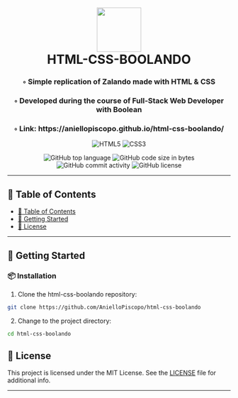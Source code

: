 <div align="center">
<h1 align="center">
<img src="https://img.shields.io/badge/HTML5-E34F26.svg?style&logo=HTML5&logoColor=white" width="100" />
<br>HTML-CSS-BOOLANDO
</h1>
<h3>◦ Simple replication of Zalando made with HTML & CSS</h3>
<h3>◦ Developed during the course of Full-Stack Web Developer with Boolean</h3>
<h3>◦ Link: https://aniellopiscopo.github.io/html-css-boolando/</h3>

<p align="center">
<img src="https://img.shields.io/badge/HTML5-E34F26.svg?style&logo=HTML5&logoColor=white" alt="HTML5" />
  <img src="https://img.shields.io/badge/CSS3-E34F26.svg?style&logo=CSS3&logoColor=white" alt="CSS3" />
</p>
<img src="https://img.shields.io/github/languages/top/AnielloPiscopo/html-css-boolando?style&color=5D6D7E" alt="GitHub top language" />
<img src="https://img.shields.io/github/languages/code-size/AnielloPiscopo/html-css-boolando?style&color=5D6D7E" alt="GitHub code size in bytes" />
<img src="https://img.shields.io/github/commit-activity/m/AnielloPiscopo/html-css-boolando?style&color=5D6D7E" alt="GitHub commit activity" />
<img src="https://img.shields.io/github/license/AnielloPiscopo/html-css-boolando?style&color=5D6D7E" alt="GitHub license" />
</div>

---

## 📒 Table of Contents
- [📒 Table of Contents](#-table-of-contents)
- [🚀 Getting Started](#-getting-started)
- [📄 License](#-license)

---

## 🚀 Getting Started

### 📦 Installation

1. Clone the html-css-boolando repository:
```sh
git clone https://github.com/AnielloPiscopo/html-css-boolando
```

2. Change to the project directory:
```sh
cd html-css-boolando
```

## 📄 License

This project is licensed under the MIT License. See the [LICENSE](./LICENSE) file for additional info.

---
